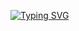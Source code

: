 
[![Typing SVG](https://readme-typing-svg.herokuapp.com?font=Fira+Code&size=35&pause=1000&color=56BBB3B3&center=true&vCenter=true&width=900&height=900&lines=Hello+There;Welcome+to+My+Profile;Skinvetions;Android+Developer+;Web+Developer+)](https://git.io/typing-svg)

